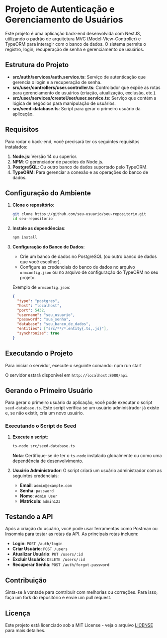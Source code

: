 # Projeto de Autenticação e Gerenciamento de Usuários

Este projeto é uma aplicação back-end desenvolvida com NestJS, utilizando o padrão de arquitetura MVC (Model-View-Controller) e TypeORM para interagir com o banco de dados. O sistema permite o registro, login, recuperação de senha e gerenciamento de usuários.

## Estrutura do Projeto

- **src/auth/services/auth.service.ts**: Serviço de autenticação que gerencia o login e a recuperação de senha.
- **src/user/controllers/user.controller.ts**: Controlador que expõe as rotas para gerenciamento de usuários (criação, atualização, exclusão, etc.).
- **src/user/services/createUser/user.service.ts**: Serviço que contém a lógica de negócios para manipulação de usuários.
- **src/seed-database.ts**: Script para gerar o primeiro usuário da aplicação.

## Requisitos

Para rodar o back-end, você precisará ter os seguintes requisitos instalados:

1. **Node.js**: Versão 14 ou superior.
2. **NPM**: O gerenciador de pacotes do Node.js.
3. **PostgreSQL**: Ou outro banco de dados suportado pelo TypeORM.
4. **TypeORM**: Para gerenciar a conexão e as operações do banco de dados.

## Configuração do Ambiente

1. **Clone o repositório**:
   ```bash
   git clone https://github.com/seu-usuario/seu-repositorio.git
   cd seu-repositorio
   ```

2. **Instale as dependências**:
   ```bash
   npm install
   ```

3. **Configuração do Banco de Dados**:
   - Crie um banco de dados no PostgreSQL (ou outro banco de dados que você escolher).
   - Configure as credenciais do banco de dados no arquivo `ormconfig.json` ou no arquivo de configuração do TypeORM no seu projeto.

   Exemplo de `ormconfig.json`:
   ```json
   {
     "type": "postgres",
     "host": "localhost",
     "port": 5432,
     "username": "seu_usuario",
     "password": "sua_senha",
     "database": "seu_banco_de_dados",
     "entities": ["src/**/*.entity{.ts,.js}"],
     "synchronize": true
   }
   ```

## Executando o Projeto

Para iniciar o servidor, execute o seguinte comando:  npm run start


O servidor estará disponível em `http://localhost:8080/api`.

## Gerando o Primeiro Usuário

Para gerar o primeiro usuário da aplicação, você pode executar o script `seed-database.ts`. Este script verifica se um usuário administrador já existe e, se não existir, cria um novo usuário.

### Executando o Script de Seed

1. **Execute o script**:
   ```bash
   ts-node src/seed-database.ts
   ```

   **Nota**: Certifique-se de ter o `ts-node` instalado globalmente ou como uma dependência de desenvolvimento.

2. **Usuário Administrador**:
   O script criará um usuário administrador com as seguintes credenciais:
   - **Email**: `admin@example.com`
   - **Senha**: `password`
   - **Nome**: `Admin User`
   - **Matrícula**: `admin123`

## Testando a API

Após a criação do usuário, você pode usar ferramentas como Postman ou Insomnia para testar as rotas da API. As principais rotas incluem:

- **Login**: `POST /auth/login`
- **Criar Usuário**: `POST /users`
- **Atualizar Usuário**: `PUT /users/:id`
- **Excluir Usuário**: `DELETE /users/:id`
- **Recuperar Senha**: `POST /auth/forgot-password`

## Contribuição

Sinta-se à vontade para contribuir com melhorias ou correções. Para isso, faça um fork do repositório e envie um pull request.

## Licença

Este projeto está licenciado sob a MIT License - veja o arquivo [LICENSE](LICENSE) para mais detalhes.